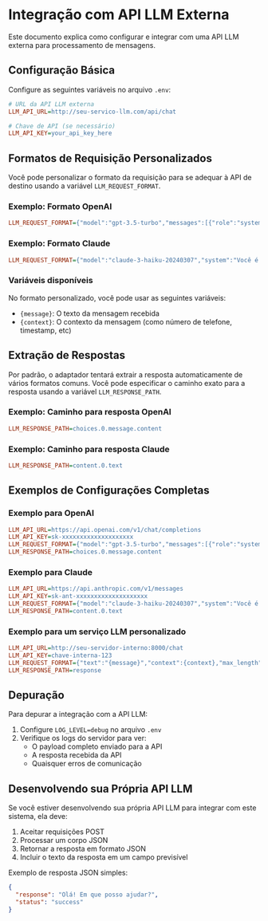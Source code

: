 # Integração com API LLM Externa

Este documento explica como configurar e integrar com uma API LLM externa para processamento de mensagens.

## Configuração Básica

Configure as seguintes variáveis no arquivo `.env`:

```ini
# URL da API LLM externa
LLM_API_URL=http://seu-servico-llm.com/api/chat

# Chave de API (se necessário)
LLM_API_KEY=your_api_key_here
```

## Formatos de Requisição Personalizados

Você pode personalizar o formato da requisição para se adequar à API de destino usando a variável `LLM_REQUEST_FORMAT`.

### Exemplo: Formato OpenAI

```ini
LLM_REQUEST_FORMAT={"model":"gpt-3.5-turbo","messages":[{"role":"system","content":"Você é um assistente útil"},{"role":"user","content":"{message}"}]}
```

### Exemplo: Formato Claude

```ini
LLM_REQUEST_FORMAT={"model":"claude-3-haiku-20240307","system":"Você é um assistente útil","messages":[{"role":"user","content":"{message}"}]}
```

### Variáveis disponíveis

No formato personalizado, você pode usar as seguintes variáveis:
- `{message}`: O texto da mensagem recebida
- `{context}`: O contexto da mensagem (como número de telefone, timestamp, etc)

## Extração de Respostas

Por padrão, o adaptador tentará extrair a resposta automaticamente de vários formatos comuns.
Você pode especificar o caminho exato para a resposta usando a variável `LLM_RESPONSE_PATH`.

### Exemplo: Caminho para resposta OpenAI

```ini
LLM_RESPONSE_PATH=choices.0.message.content
```

### Exemplo: Caminho para resposta Claude

```ini
LLM_RESPONSE_PATH=content.0.text
```

## Exemplos de Configurações Completas

### Exemplo para OpenAI

```ini
LLM_API_URL=https://api.openai.com/v1/chat/completions
LLM_API_KEY=sk-xxxxxxxxxxxxxxxxxxxx
LLM_REQUEST_FORMAT={"model":"gpt-3.5-turbo","messages":[{"role":"system","content":"Você é um assistente útil e conciso para WhatsApp"},{"role":"user","content":"{message}"}]}
LLM_RESPONSE_PATH=choices.0.message.content
```

### Exemplo para Claude

```ini
LLM_API_URL=https://api.anthropic.com/v1/messages
LLM_API_KEY=sk-ant-xxxxxxxxxxxxxxxxxxxx
LLM_REQUEST_FORMAT={"model":"claude-3-haiku-20240307","system":"Você é um assistente útil e conciso para WhatsApp","messages":[{"role":"user","content":"{message}"}]}
LLM_RESPONSE_PATH=content.0.text
```

### Exemplo para um serviço LLM personalizado

```ini
LLM_API_URL=http://seu-servidor-interno:8000/chat
LLM_API_KEY=chave-interna-123
LLM_REQUEST_FORMAT={"text":"{message}","context":{context},"max_length":500}
LLM_RESPONSE_PATH=response
```

## Depuração

Para depurar a integração com a API LLM:

1. Configure `LOG_LEVEL=debug` no arquivo `.env`
2. Verifique os logs do servidor para ver:
   - O payload completo enviado para a API
   - A resposta recebida da API
   - Quaisquer erros de comunicação

## Desenvolvendo sua Própria API LLM

Se você estiver desenvolvendo sua própria API LLM para integrar com este sistema, ela deve:

1. Aceitar requisições POST
2. Processar um corpo JSON
3. Retornar a resposta em formato JSON
4. Incluir o texto da resposta em um campo previsível

Exemplo de resposta JSON simples:
```json
{
  "response": "Olá! Em que posso ajudar?",
  "status": "success"
}
```